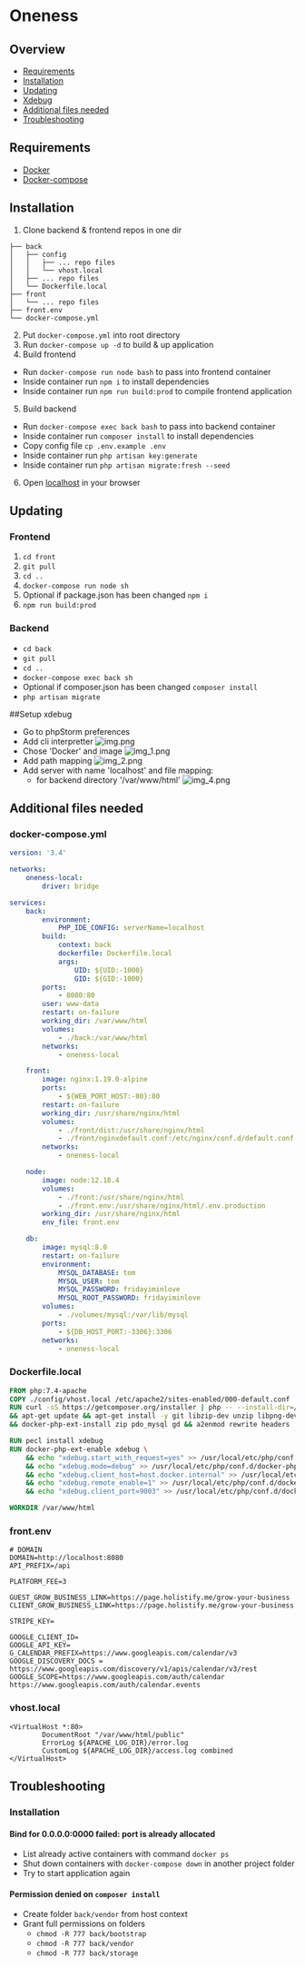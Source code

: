# Oneness

## Overview

- [Requirements](#requirements)
- [Installation](#installation)
- [Updating](#updating)
- [Xdebug](#setup-xdebug)
- [Additional files needed](#additional-files-needed)
- [Troubleshooting](#troubleshooting)

## Requirements

- [Docker](https://docs.docker.com/engine/install/ubuntu/)
- [Docker-compose](https://docs.docker.com/compose/install/)

## Installation

1. Clone backend & frontend repos in one dir

```
├── back
│   ├── config
│   │   ├── ... repo files
│   │   └── vhost.local
│   ├── ... repo files
│   └── Dockerfile.local
├── front
│   └── ... repo files
├── front.env
└── docker-compose.yml
```

2. Put `docker-compose.yml` into root directory
3. Run `docker-compose up -d` to build & up application
4. Build frontend

- Run `docker-compose run node bash` to pass into frontend container
- Inside container run `npm i` to install dependencies
- Inside container run `npm run build:prod` to compile frontend application

5. Build backend

- Run `docker-compose exec back bash` to pass into backend container
- Inside container run `composer install` to install dependencies
- Copy config file `cp .env.example .env`
- Inside container run `php artisan key:generate`
- Inside container run `php artisan migrate:fresh --seed`

6. Open [localhost](http://localhost) in your browser

## Updating

### Frontend

1. `cd front`
2. `git pull`
3. `cd ..`
4. `docker-compose run node sh`
5. Optional if package.json has been changed `npm i`
6. `npm run build:prod`

### Backend

- `cd back`
- `git pull`
- `cd ..`
- `docker-compose exec back sh`
- Optional if composer.json has been changed `composer install`
- `php artisan migrate`

##Setup xdebug
- Go to phpStorm preferences
- Add cli interpretter
![img.png](img.png)
- Chose 'Docker' and image
![img_1.png](img_1.png)
- Add path mapping
![img_2.png](img_2.png)
- Add server with name 'localhost' and file mapping:
  - for backend directory '/var/www/html'
![img_4.png](img_4.png)

## Additional files needed

### docker-compose.yml

```yaml
version: '3.4'

networks:
    oneness-local:
        driver: bridge

services:
    back:
        environment:
            PHP_IDE_CONFIG: serverName=localhost
        build:
            context: back
            dockerfile: Dockerfile.local
            args:
                UID: ${UID:-1000}
                GID: ${GID:-1000}
        ports:
            - 8080:80
        user: www-data
        restart: on-failure
        working_dir: /var/www/html
        volumes:
            - ./back:/var/www/html
        networks:
            - oneness-local

    front:
        image: nginx:1.19.0-alpine
        ports:
            - ${WEB_PORT_HOST:-80}:80
        restart: on-failure
        working_dir: /usr/share/nginx/html
        volumes:
            - ./front/dist:/usr/share/nginx/html
            - ./front/nginxdefault.conf:/etc/nginx/conf.d/default.conf
        networks:
            - oneness-local

    node:
        image: node:12.18.4
        volumes:
            - ./front:/usr/share/nginx/html
            - ./front.env:/usr/share/nginx/html/.env.production
        working_dir: /usr/share/nginx/html
        env_file: front.env

    db:
        image: mysql:8.0
        restart: on-failure
        environment:
            MYSQL_DATABASE: tom
            MYSQL_USER: tom
            MYSQL_PASSWORD: fridayiminlove
            MYSQL_ROOT_PASSWORD: fridayiminlove
        volumes:
            - ./volumes/mysql:/var/lib/mysql
        ports:
            - ${DB_HOST_PORT:-3306}:3306
        networks:
            - oneness-local
```

### Dockerfile.local

```Dockerfile
FROM php:7.4-apache
COPY ./config/vhost.local /etc/apache2/sites-enabled/000-default.conf
RUN curl -sS https://getcomposer.org/installer | php -- --install-dir=/usr/local/bin --filename=composer \
&& apt-get update && apt-get install -y git libzip-dev unzip libpng-dev mysql-common default-mysql-client\
&& docker-php-ext-install zip pdo_mysql gd && a2enmod rewrite headers

RUN pecl install xdebug
RUN docker-php-ext-enable xdebug \
    && echo "xdebug.start_with_request=yes" >> /usr/local/etc/php/conf.d/docker-php-ext-xdebug.ini \
    && echo "xdebug.mode=debug" >> /usr/local/etc/php/conf.d/docker-php-ext-xdebug.ini \
    && echo "xdebug.client_host=host.docker.internal" >> /usr/local/etc/php/conf.d/docker-php-ext-xdebug.ini \
    && echo "xdebug.remote_enable=1" >> /usr/local/etc/php/conf.d/docker-php-ext-xdebug.ini \
    && echo "xdebug.client_port=9003" >> /usr/local/etc/php/conf.d/docker-php-ext-xdebug.ini

WORKDIR /var/www/html
```

### front.env

```dotenv
# DOMAIN
DOMAIN=http://localhost:8080
API_PREFIX=/api

PLATFORM_FEE=3

GUEST_GROW_BUSINESS_LINK=https://page.holistify.me/grow-your-business
CLIENT_GROW_BUSINESS_LINK=https://page.holistify.me/grow-your-business

STRIPE_KEY=

GOOGLE_CLIENT_ID=
GOOGLE_API_KEY=
G_CALENDAR_PREFIX=https://www.googleapis.com/calendar/v3
GOOGLE_DISCOVERY_DOCS = https://www.googleapis.com/discovery/v1/apis/calendar/v3/rest
GOOGLE_SCOPE=https://www.googleapis.com/auth/calendar https://www.googleapis.com/auth/calendar.events
```

### vhost.local

```
<VirtualHost *:80>
        DocumentRoot "/var/www/html/public"
        ErrorLog ${APACHE_LOG_DIR}/error.log
        CustomLog ${APACHE_LOG_DIR}/access.log combined
</VirtualHost>
```

## Troubleshooting

### Installation

#### Bind for 0.0.0.0:0000 failed: port is already allocated

- List already active containers with command `docker ps`
- Shut down containers with `docker-compose down` in another project folder
- Try to start application again

#### Permission denied on `composer install`

- Create folder `back/vendor` from host context
- Grant full permissions on folders
    - `chmod -R 777 back/bootstrap`
    - `chmod -R 777 back/vendor`
    - `chmod -R 777 back/storage`
